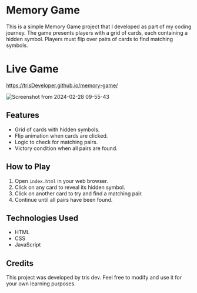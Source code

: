 # Memory Game

This is a simple Memory Game project that I developed as part of my coding journey. The game presents players with a grid of cards, each containing a hidden symbol. Players must flip over pairs of cards to find matching symbols.

# Live Game
https://trisDeveloper.github.io/memory-game/

![Screenshot from 2024-02-28 09-55-43](https://github.com/trisDeveloper/memory-game/assets/97057835/79c90062-f369-4ee8-b803-7d551e3b4351)
## Features

- Grid of cards with hidden symbols.
- Flip animation when cards are clicked.
- Logic to check for matching pairs.
- Victory condition when all pairs are found.

## How to Play

1. Open `index.html` in your web browser.
2. Click on any card to reveal its hidden symbol.
3. Click on another card to try and find a matching pair.
4. Continue until all pairs have been found.

## Technologies Used

- HTML
- CSS
- JavaScript

## Credits

This project was developed by tris dev. Feel free to modify and use it for your own learning purposes.
